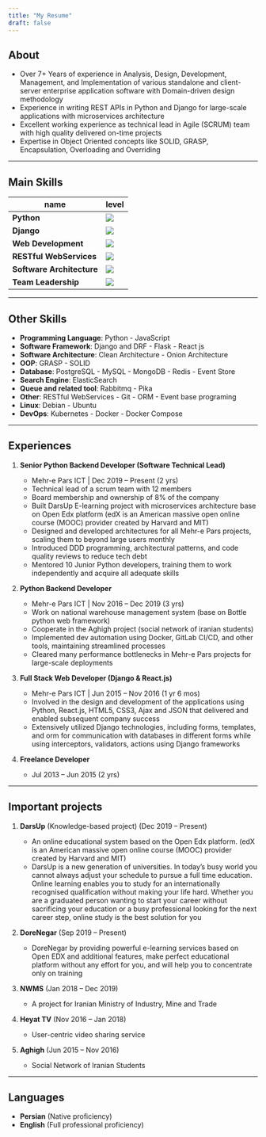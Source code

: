 ```yaml
---
title: "My Resume"
draft: false
---
```


## About

- Over 7+ Years of experience in Analysis, Design, Development, Management, and Implementation of various standalone and client-server enterprise application software with Domain-driven design methodology
- Experience in writing REST APIs in Python and Django for large-scale applications with microservices architecture
- Excellent working experience as technical lead in Agile (SCRUM) team with high quality delivered on-time projects
- Expertise in Object Oriented concepts like SOLID, GRASP, Encapsulation, Overloading and Overriding

---

## Main Skills

| name       | level               |
| ---------- | ------------------- |
| **Python** | ![](/img/skill_5.png) |
| **Django** | ![](/img/skill_5.png) |
| **Web Development** | ![](/img/skill_5.png) |
| **RESTful WebServices** | ![](/img/skill_5.png) |
| **Software Architecture** | ![](/img/skill_4.png) |
| **Team Leadership** | ![](/img/skill_3.png) |

---

## Other Skills

- **Programming Language**: Python - JavaScript
- **Software Framework**: Django and DRF - Flask - React js
- **Software Architecture**: Clean Architecture - Onion Architecture
- **OOP**: GRASP - SOLID
- **Database**: PostgreSQL - MySQL - MongoDB - Redis - Event Store
- **Search Engine**: ElasticSearch
- **Queue and related tool**: Rabbitmq - Pika
- **Other**: RESTful WebServices - Git - ORM - Event base programing
- **Linux**: Debian - Ubuntu
- **DevOps**: Kubernetes - Docker - Docker Compose

---

## Experiences

1. **Senior Python Backend Developer (Software Technical Lead)**

   - Mehr-e Pars ICT | Dec 2019 – Present (2 yrs)
   - Technical lead of a scrum team with 12 members
   - Board membership and ownership of 8% of the company
   - Built DarsUp E-learning project with microservices architecture base on Open Edx platform (edX is an American massive open online course (MOOC) provider created by Harvard and MIT)
   - Designed and developed architectures for all Mehr-e Pars projects, scaling them to beyond large users monthly
   - Introduced DDD programming, architectural patterns, and code quality reviews to reduce tech debt
   - Mentored 10 Junior Python developers, training them to work independently and acquire all adequate skills
   
2. **Python Backend Developer**

   - Mehr-e Pars ICT | Nov 2016 – Dec 2019 (3 yrs)
   - Work on national warehouse management system (base on Bottle python web framework)
   - Cooperate in the Aghigh project (social network of iranian students)
   - Implemented dev automation using Docker, GitLab CI/CD, and other tools, maintaining streamlined processes
   - Cleared many performance bottlenecks in Mehr-e Pars projects for large-scale deployments
   
3. **Full Stack Web Developer (Django & React.js)**

   - Mehr-e Pars ICT | Jun 2015 – Nov 2016 (1 yr 6 mos)
   - Involved in the design and development of the applications using Python, React.js, HTML5, CSS3, Ajax and JSON that delivered and enabled subsequent company success
   - Extensively utilized Django technologies, including forms, templates, and orm for communication with databases in different forms while using interceptors, validators, actions using Django frameworks
   
4. **Freelance Developer**

   - Jul 2013 – Jun 2015 (2 yrs)

---

## Important projects

1. **DarsUp** (Knowledge-based project) (Dec 2019 – Present)

   - An online educational system based on the Open Edx platform. (edX is an American massive open online course (MOOC) provider created by Harvard and MIT)
   - DarsUp is a new generation of universities. In today’s busy world you cannot always adjust your schedule to pursue a full time education. Online learning enables you to study for an internationally recognised qualification without making your life hard. Whether you are a graduated person wanting to start your career without sacrificing your education or a busy professional looking for the next career step, online study is the best solution for you

2. **DoreNegar** (Sep 2019 – Present)

   - DoreNegar by providing powerful e-learning services based on Open EDX and additional features, make perfect educational platform without any effort for you, and will help you to concentrate only on training

3. **NWMS** (Jan 2018 – Dec 2019)

   - A project for Iranian Ministry of Industry, Mine and Trade

4. **Heyat TV** (Nov 2016 – Jan 2018)

   - User-centric video sharing service

5. **Aghigh** (Jun 2015 – Nov 2016)

   - Social Network of Iranian Students

---

## Languages

- **Persian** (Native proficiency)
- **English** (Full professional proficiency)